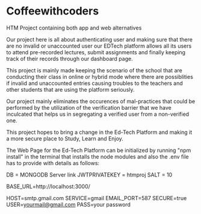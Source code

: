 # Coffeewithcoders
HTM Project containing both app and web alternatives

Our project here is all about authenticating user and making sure that there are no invalid or unaccounted user our EDTech platform allows all its users to attend pre-recorded lectures, submit assignments and finally keeping track of their records through our dashboard page.

This project is mainly made keeping the scenario of the school that are conducting their class in online or hybrid mode where there are possiblities if invalid and unaccounted entries causing troubles to the teachers and other students that are using the platform seriously.

Our project mainly eliminates the occurences of mal-practices that could be performed by the utilization of the verification barrier that we have inculcated that helps us in segregating a verified user from a non-verified one.

This project hopes to bring a change in the Ed-Tech Platform and making it a more secure place to Study, Learn and Enjoy.


The Web Page for the Ed-Tech Platform can be initialized by running "npm install" in the terminal that installs the node modules and also the .env file has to provide with details as follows:

DB = MONGODB Server link
JWTPRIVATEKEY = htmproj
SALT = 10

BASE_URL=http://localhost:3000/

HOST=smtp.gmail.com
SERVICE=gmail
EMAIL_PORT=587
SECURE=true
USER=yourmail@gmail.com
PASS=your password
